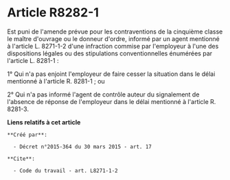 # Article R8282-1

Est puni de l'amende prévue pour les contraventions de la cinquième classe le maître d'ouvrage ou le donneur d'ordre, informé
par un agent mentionné à l'article L. 8271-1-2 d'une infraction commise par l'employeur à l'une des dispositions légales ou
des stipulations conventionnelles énumérées par l'article L. 8281-1 : 

1° Qui n'a pas enjoint l'employeur de faire cesser la situation dans le délai mentionné à l'article R. 8281-1 ; ou 

2° Qui n'a pas informé l'agent de contrôle auteur du signalement de l'absence de réponse de l'employeur dans le délai
mentionné à l'article R. 8281-3.

**Liens relatifs à cet article**

	**Créé par**:

	  - Décret n°2015-364 du 30 mars 2015 - art. 17

	**Cite**:

	  - Code du travail - art. L8271-1-2
